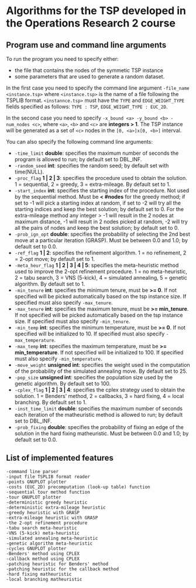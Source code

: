 # Algorithms for the TSP developed in the Operations Research 2 course

## Program use and command line arguments
To run the program you need to specify either:
- the file that contains the nodes of the symmetic TSP instance
- some parameters that are used to generate a random dataset.

In the first case you need to specify the command line argument `-file_name <instance.tsp>` where `<instance.tsp>` is the name of a file following the TSPLIB format. `<instannce.tsp>` must have the `TYPE` and `EDGE_WEIGHT_TYPE` fields specified as follows: `TYPE : TSP`, `EDGE_WEIGHT_TYPE : EUC_2D`.

In the second case you need to specify `-x_bound <a> -y_bound <b> -num_nodes <c>`, where `<a>`, `<b>` and `<c>` are **integers > 1**. The TSP instance will be generated as a set of `<c>` nodes in the `[0, <a>]x[0, <b>]` interval. 

You can also specify the following command line arguments:
- `-time_limit` **double**: specifies the maximum number of seconds the program is allowed to run; by default set to DBL_INF.
- `-random_seed` **int**:	specifies the random seed; by default set with time(NULL).
- `-proc_flag` **1 | 2 | 3**: specifies the procedure used to obtain the solution. 1 = sequential, 2 = greedy, 3 = extra-mileage. By default set to 1.	
- `-start_index` **int**: specifies the starting index of the procedure. Not used by the sequential method. Must be **< #nodes** for the greedy method; if set to -1 will pick a starting index at random, if set to -2 will try all the starting indices and keep the best solution; by default set to 0. For the extra-mileage method any integer > -1 will result in the 2 nodes at maximum distance, -1 will result in 2 nodes picked at random, -2 will try all the pairs of nodes and keep the best solution; by default set to 0.  
- `-prob_ign_opt` **double**: specifies the probability of selecting the 2nd best move at a particular iteration (GRASP). Must be between 0.0 and 1.0; by default set to 0.0.
- `-ref_flag` **1 | 2**: specifies the refinement algorithm. 1 = no refinement, 2 = 2-opt move; by default set to 1.
- `-meta_heur_flag` **1 | 2 | 3 | 4 | 5**: specifies the meta-heuristic method used to improve the 2-opt refinement procedure. 1 = no meta-heuristic, 2 = tabu search, 3 = VNS (5-kick), 4 = simulated annealing, 5 = genetic algorithm. By default set to 1.
- `-min_tenure` **int**: specifies the minimum tenure, must be **>= 0**. If not specified will be picked automatically based on the tsp instance size. If specified must also specify `-max_tenure`.
- `-max_tenure` **int**: specifies the maximum tenure, must be **>= min_tenure**. If not specified will be picked automatically based on the tsp instance size. If specified must also specify `-min_tenure`.
- `-min_temp` **int**: specifies the minimum temperature, must be **>= 0**. If not specified will be initialized to 10. If specified must also specify `-max_temperature`.
- `-max_temp` **int**: specifies the maximum temperature, must be **>= min_temperature**. If not specified will be initialized to 100. If specified must also specify `-min_temperature`.
- `-move_weight` **unsigned int**: specifies the weight used in the computation of the probability of the simulated annealing move. By default set to 25.
- `-pop_size` **unsigned int**: specifies the population size used by the genetic algorithm. By default set to 100.
- `-cplex_flag` **1 | 2 | 3 | 4**: specifies the cplex strategy used to obtain the solution. 1 = Benders' method, 2 = callbacks, 3 = hard fixing, 4 = local branching. By default set to 1.
- `-inst_time_limit` **double**: specifies the maximum number of seconds each iteration of the matheuristic method is allowed to run; by default set to DBL_INF.
- `-prob_fixing` **double**: specifies the probability of fixing an edge of the solution in the hard fixing matheuristic. Must be between 0.0 and 1.0; by default set to 0.0.

## List of implemented features
```
-command line parser
-input file TSPLIB format reader
-points GNUPLOT plotter
-costs (EUC_2D) precomputation (look-up table) function
-sequential tour method function
-tour GNUPLOT plotter
-deterministic greedy heuristic
-deterministic extra-mileage heuristic
-greedy heuristic with GRASP
-extra-mileage heuristic with GRASP
-the 2-opt refinement procedure
-tabu search meta-heuristic
-VNS (5-kick) meta-heuristic
-simulated annealing meta-heuristic
-genetic algorithm meta-heuristic
-cycles GNUPLOT plotter
-Benders' method using CPLEX
-callback method using CPLEX
-patching heuristic for Benders' method
-patching heuristic for the callback method
-hard fixing matheuristic
-local branching matheuristic
```
